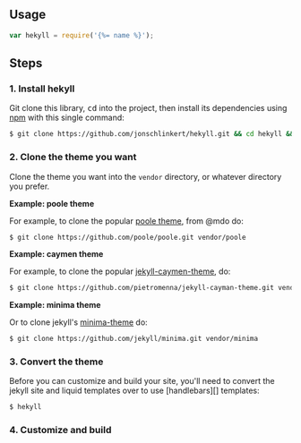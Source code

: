 ## Usage

```js
var hekyll = require('{%= name %}');
```

## Steps

### 1. Install hekyll 

Git clone this library, <kbd>cd</kbd> into the project, then install its dependencies using [npm](https://www.npmjs.com) with this single command:

```sh
$ git clone https://github.com/jonschlinkert/hekyll.git && cd hekyll && npm install hekyll
```

### 2. Clone the theme you want

Clone the theme you want into the `vendor` directory, or whatever directory you prefer. 

**Example: poole theme**

For example, to clone the popular [poole theme](https://github.com/poole/poole), from @mdo do:

```sh
$ git clone https://github.com/poole/poole.git vendor/poole
```

**Example: caymen theme**

For example, to clone the popular [jekyll-caymen-theme](https://github.com/pietromenna/jekyll-cayman-theme), do:

```sh
$ git clone https://github.com/pietromenna/jekyll-cayman-theme.git vendor/caymen
```

**Example: minima theme**

Or to clone jekyll's [minima-theme](https://github.com/jekyll/minima) do:

```sh
$ git clone https://github.com/jekyll/minima.git vendor/minima
```

### 3. Convert the theme

Before you can customize and build your site, you'll need to convert the jekyll site and liquid templates over to use [handlebars][] templates:

```sh
$ hekyll
```

### 4. Customize and build
